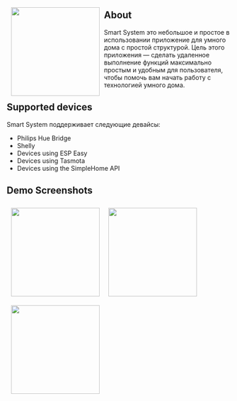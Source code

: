 <img src="app/src/main/ic_launcher-playstore.png" align="left"
width="200" hspace="10" vspace="10">

## About
Smart System это небольшое и простое в использовании приложение для умного дома с простой структурой. 
Цель этого приложения — сделать удаленное выполнение функций максимально простым и удобным для пользователя, 
чтобы помочь вам начать работу с технологией умного дома.

## Supported devices
Smart System поддерживает следующие девайсы:

- Philips Hue Bridge
- Shelly
- Devices using ESP Easy
- Devices using Tasmota
- Devices using the SimpleHome API

## Demo Screenshots

[<img src="screen1.png" align="left"
width="200"
hspace="10" vspace="10">](/screen1.png)
[<img src="screen2.png" align="left"
width="200"
hspace="10" vspace="10">](/screen2.png)

[<img src="/screen3.png" align="center"
width="200"
hspace="10" vspace="10">](/screen3.png)

